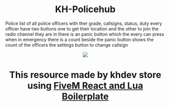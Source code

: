 <h1 align="center">KH-Policehub</h1>
<p>Police list of all police officers with ther grade, callsigns, status, duty every officer have two buttons one to get their location and the other to join the radio channel they are in there is an panic button which the every can press when in  emergency
there is a count beside the panic button shows the count of the officers the settings button to change callsign</p>
<div align="center">
    <img href="https://khdev.store/" src="https://cdn.discordapp.com/attachments/1045818735484747826/1100154402523861113/POST2.png"/>
</div>

<h1 align="center">This resource made by khdev store using <a href="https://github.com/project-error/fivem-react-boilerplate-lua">FiveM React and Lua Boilerplate</a></h1>
